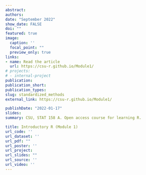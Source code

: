 ```yaml
---
abstract:
authors:
date: "September 2022"
show_date: FALSE
doi: ""
featured: true
image:
  caption: ''
  focal_point: ""
  preview_only: true
links:
- name: Read the article
  url: https://csu-r.github.io/Module1/
# projects:
# - internal-project
publication:
publication_short:
publication_types:
slug: standardized_methods
external_link: https://csu-r.github.io/Module1/

publishDate: "2022-01-17"
slides: 
summary: CSU, STAT 158 A. Open access course for learning R.

title: Introductory R (Module 1)
url_code: ''
url_dataset: ''
url_pdf: ""
url_poster: ''
url_project: 
url_slides: ""
url_source: ''
url_video: ''
---
```

